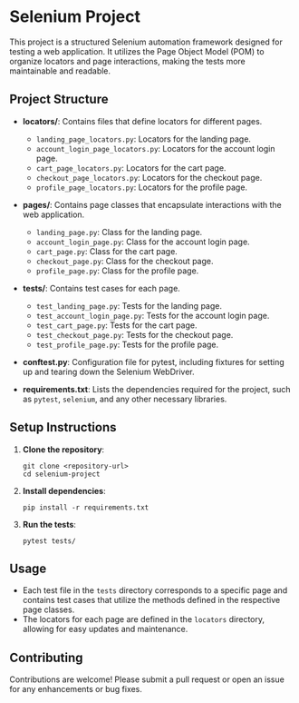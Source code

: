 # Selenium Project

This project is a structured Selenium automation framework designed for testing a web application. It utilizes the Page Object Model (POM) to organize locators and page interactions, making the tests more maintainable and readable.

## Project Structure

- **locators/**: Contains files that define locators for different pages.
  - `landing_page_locators.py`: Locators for the landing page.
  - `account_login_page_locators.py`: Locators for the account login page.
  - `cart_page_locators.py`: Locators for the cart page.
  - `checkout_page_locators.py`: Locators for the checkout page.
  - `profile_page_locators.py`: Locators for the profile page.

- **pages/**: Contains page classes that encapsulate interactions with the web application.
  - `landing_page.py`: Class for the landing page.
  - `account_login_page.py`: Class for the account login page.
  - `cart_page.py`: Class for the cart page.
  - `checkout_page.py`: Class for the checkout page.
  - `profile_page.py`: Class for the profile page.

- **tests/**: Contains test cases for each page.
  - `test_landing_page.py`: Tests for the landing page.
  - `test_account_login_page.py`: Tests for the account login page.
  - `test_cart_page.py`: Tests for the cart page.
  - `test_checkout_page.py`: Tests for the checkout page.
  - `test_profile_page.py`: Tests for the profile page.

- **conftest.py**: Configuration file for pytest, including fixtures for setting up and tearing down the Selenium WebDriver.

- **requirements.txt**: Lists the dependencies required for the project, such as `pytest`, `selenium`, and any other necessary libraries.

## Setup Instructions

1. **Clone the repository**:
   ```
   git clone <repository-url>
   cd selenium-project
   ```

2. **Install dependencies**:
   ```
   pip install -r requirements.txt
   ```

3. **Run the tests**:
   ```
   pytest tests/
   ```

## Usage

- Each test file in the `tests` directory corresponds to a specific page and contains test cases that utilize the methods defined in the respective page classes.
- The locators for each page are defined in the `locators` directory, allowing for easy updates and maintenance.

## Contributing

Contributions are welcome! Please submit a pull request or open an issue for any enhancements or bug fixes.